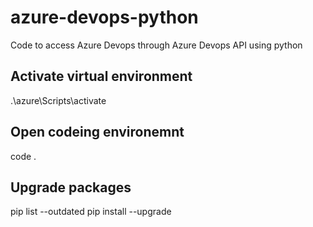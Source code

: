 # azure-devops-python
Code to access Azure Devops through Azure Devops API using python
## Activate virtual environment
.\azure\Scripts\activate

## Open codeing environemnt
code .

## Upgrade packages
pip list --outdated
pip install --upgrade <package>


